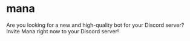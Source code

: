 # mana
Are you looking for a new and high-quality bot for your Discord server? Invite Mana right now to your Discord server!

